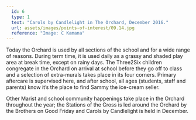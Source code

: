 ```yaml
---
  id: 6
  type: 1
  text: "Carols by Candlelight in The Orchard, December 2016."
  url: assets/images/points-of-interest/09.14.jpg
  reference: "Image: C Kamana"
---
```

Today the Orchard is used by all sections of the school and for a wide range of reasons. During term time, it is used daily as a grassy and shaded play area at break time, except on rainy days. The Three2Six children congregate in the Orchard on arrival at school before they go off to class and a selection of extra-murals takes place in its four corners. Primary aftercare is supervised here, and after school, all ages (students, staff and parents) know it’s the place to find Sammy the ice-cream seller.

Other Marist and school community happenings take place in the Orchard throughout the year; the Stations of the Cross is led around the Orchard by the Brothers on Good Friday and Carols by Candlelight is held in December.
        